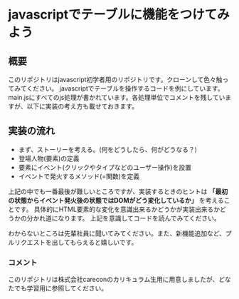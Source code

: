 # javascriptでテーブルに機能をつけてみよう

## 概要
このリポジトリはjavascript初学者用のリポジトリです。クローンして色々触ってみてください。
javascriptでテーブルを操作するコードを例にしています。
main.jsにすべてのjs処理が書かれています。各処理単位でコメントを残していますが、以下に実装の考え方も載せておきます。

## 実装の流れ
- まず、ストーリーを考える。(何をどうしたら、何がどうなる？)
- 登場人物(要素)の定義
- 要素にイベント(クリックやタイプなどのユーザー操作)を設置
- イベントで発火するメソッド(=関数)を定義

上記の中でも一番最後が難しいところですが、実装するときのヒントは __「最初の状態からイベント発火後の状態ではDOMがどう変化しているか」__ を考えることです。
具体的にHTML要素的な変化を意識出来るかどうかが実装出来るかどうかの分かれ道になります。
上記を意識してコードを読んでみてください。

わからないところは先輩社員に聞いてみてください。また、新機能追加など、プルリクエストを出してもらえると嬉しいです。

### コメント
このリポジトリは株式会社careconのカリキュラム生用に用意しましたが、どなたでも学習用に参照してください。
